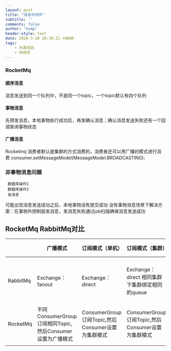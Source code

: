 ```yaml
---
layout: post
title: "消息中间件"
subtitle: ''
comments: false
author: "Gump"
header-style: text
date: 2020-3-20 20:30:21 +0800
tags:
    - 开源项目
    - 中间件
---
```


### RocketMq

#### 顺序消息
消息发送到同一个队列中，不是同一个topic，一个topic默认有四个队列
#### 事物消息
先预发消息，本地事物执行成功后，再发确认消息；确认消息发送失败还有一个回调查询事物状态
#### 广播消息
Rocketmq 消费者默认是集群的方式消费的，消费者还可以用广播的模式进行消费
consumer.setMessageModel(MessageModel.BROADCASTING);

### 非事物消息问题
```
 数据库操作1
 数据库操作2
 发消息
```
可能出现消息发送成功之后，本地事物没有提交成功
没有事物消息场景下解决方案：在事物外控制层发消息，发消息失败通过job扫描确保消息发送成功

## RocketMq RabbitMq对比

|          | 广播模式                                                  | 订阅模式（单机）                                  | 订阅模式（集群）                                  | 订阅模式（多集群）                                           | 备注                                                         |
| -------- | --------------------------------------------------------- | ------------------------------------------------- | ------------------------------------------------- | ------------------------------------------------------------ | ------------------------------------------------------------ |
| RabbitMq | Exchange：fanout                                          | Exchange：direct                                  | Exchange：direct 相同集群下集群绑定相同的queue    | Exchange：direct 相同集群下集群绑定相同的queue,不同的机器侠机器绑定不同的queue |                                                              |
| RocketMq | 不同ConsumerGroup订阅相同Topic,然后Consumer设置为广播模式 | ConsumerGroup订阅Topic,然后Consumer设置为集群模式 | ConsumerGroup订阅Topic,然后Consumer设置为集群模式 | 不同ConsumerGroup订阅相同Topic,然后Consumer设置为集群模式    | 广播和集群说明：https://help.aliyun.com/document_detail/43163.html?spm=a2c4g.11186623.6.558.8cd61d70zzU54W |
|          |                                                           |                                                   |                                                   |                                                              |                                                              |

